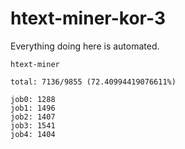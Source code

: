 # htext-miner-kor-3

Everything doing here is automated.

```
htext-miner

total: 7136/9855 (72.40994419076611%)

job0: 1288
job1: 1496
job2: 1407
job3: 1541
job4: 1404
```